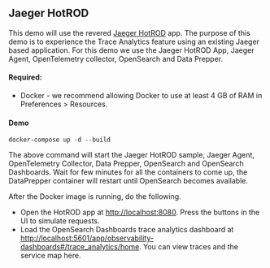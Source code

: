 ## Jaeger HotROD

This demo will use the revered [Jaeger HotROD](https://github.com/jaegertracing/jaeger/tree/main/examples/hotrod) app. The purpose of this demo is to experience the Trace Analytics feature using an existing Jaeger based application. For this demo we use the Jaeger HotROD App, Jaeger Agent, OpenTelemetry collector, OpenSearch and Data Prepper.

#### Required:
* Docker - we recommend allowing Docker to use at least 4 GB of RAM in Preferences > Resources.

#### Demo
```
docker-compose up -d --build
``` 

The above command will start the Jaeger HotROD sample, Jaeger Agent, OpenTelemetry Collector, Data Prepper, OpenSearch and OpenSearch Dashboards. Wait for few minutes for all the containers to come up, the DataPrepper container will restart until OpenSearch becomes available.

After the Docker image is running, do the following.

* Open the HotROD app at [http://localhost:8080](http://localhost:8080). Press the buttons in the UI to simulate requests. 
* Load the OpenSearch Dashboards trace analytics dashboard at [http://localhost:5601/app/observability-dashboards#/trace_analytics/home](http://localhost:5601/app/observability-dashboards#/trace_analytics/home). You can view traces and the service map here.

